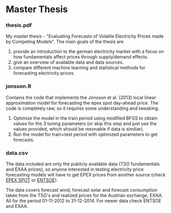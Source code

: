 # Master Thesis

### thesis.pdf
My master thesis - "Evaluating Forecasts of Volatile Electricity Prices made by Competing Models". The main goals of the thesis are 

1. provide an introduction to the german electricity market with a focus on how fundamentals affect prices through supply/demand effects. 
2. give an overview of available data and data sources.
3. compare different machine learning and statistical methods for forecasting electricity prices.

### jonsson.R
Contains the code that implements the Jonsson et al. (2013) local linear approximation model for forecasting the epex spot day-ahead price. The code is completely raw, so it requires some understanding and tweaking. 

1. Optimize the model in the train period using modified BFGS to obtain values for the 3 tuning parameters (or skip this step and just use the values provided, which should be resonable if data is similiar). 
2. Run the model for train+test period with optimized parameters to get forecasts.

### data.csv
The data included are only the publicly available data (TSO fundamentals and EXAA prices), so anyone interested in testing electricity price forecasting models will have to get EPEX prices from another source (check [EPEX SPOT](epexspot.com) or [ENTSOE](transparency.entsoe.eu)).

The data covers forecast wind, forecast solar and forecast consumption taken from the TSO's and realized prices for the Austrian exchange, EXAA. All for the period 01-11-2012 to 31-12-2014. For newer data check ENTSOE and EXAA.
